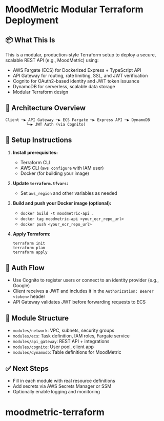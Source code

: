 # MoodMetric Modular Terraform Deployment

## 📦 What This Is
This is a modular, production-style Terraform setup to deploy a secure, scalable REST API (e.g., MoodMetric) using:

- AWS Fargate (ECS) for Dockerized Express + TypeScript API
- API Gateway for routing, rate limiting, SSL, and JWT verification
- Cognito for OAuth2-based identity and JWT token issuance
- DynamoDB for serverless, scalable data storage
- Modular Terraform design

## 🧱 Architecture Overview

```
Client ─▶ API Gateway ─▶ ECS Fargate ─▶ Express API ─▶ DynamoDB
         └─▶ JWT Auth (via Cognito)
```

## 🧰 Setup Instructions

1. **Install prerequisites:**
   - Terraform CLI
   - AWS CLI (`aws configure` with IAM user)
   - Docker (for building your image)

2. **Update `terraform.tfvars`:**
   - Set `aws_region` and other variables as needed

3. **Build and push your Docker image (optional):**
   - `docker build -t moodmetric-api .`
   - `docker tag moodmetric-api <your_ecr_repo_url>`
   - `docker push <your_ecr_repo_url>`

4. **Apply Terraform:**
   ```
   terraform init
   terraform plan
   terraform apply
   ```

## 🔐 Auth Flow
- Use Cognito to register users or connect to an identity provider (e.g., Google)
- Client receives a JWT and includes it in the `Authorization: Bearer <token>` header
- API Gateway validates JWT before forwarding requests to ECS

## 📁 Module Structure
- `modules/network`: VPC, subnets, security groups
- `modules/ecs`: Task definition, IAM roles, Fargate service
- `modules/api_gateway`: REST API + integrations
- `modules/cognito`: User pool, client app
- `modules/dynamodb`: Table definitions for MoodMetric

## ✅ Next Steps
- Fill in each module with real resource definitions
- Add secrets via AWS Secrets Manager or SSM
- Optionally enable logging and monitoring
# moodmetric-terraform
